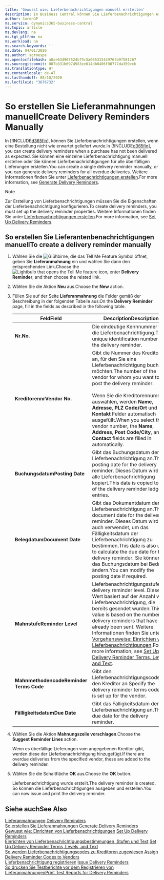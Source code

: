 ```yaml
---
title: 'Gewusst wie: Lieferbenachrichtigungen manuell erstellen'
description: In Business Central können Sie Lieferbenachrichtigungen erstellen, wenn eine Bestellung nicht wie erwartet geliefert wurde.
author: SorenGP
ms.service: dynamics365-business-central
ms.topic: article
ms.devlang: na
ms.tgt_pltfrm: na
ms.workload: na
ms.search.keywords: ''
ms.date: 04/01/2020
ms.author: sgroespe
ms.openlocfilehash: a8ae63d967524b79c5a065315449763b9f581267
ms.sourcegitcommit: 007b331b6974983ee614db0406f00777da359ecb
ms.translationtype: HT
ms.contentlocale: de-AT
ms.lasthandoff: 08/10/2020
ms.locfileid: "3676732"
---
```

# <a name="create-delivery-reminders-manually"></a><span data-ttu-id="0de36-103">So erstellen Sie Lieferanmahnungen manuell</span><span class="sxs-lookup"><span data-stu-id="0de36-103">Create Delivery Reminders Manually</span></span>
<span data-ttu-id="0de36-104">In [!INCLUDE[d365fin](../../includes/d365fin_md.md)], können Sie Lieferbenachrichtigungen erstellen, wenn eine Bestellung nicht wie erwartet geliefert wurde.</span><span class="sxs-lookup"><span data-stu-id="0de36-104">In [!INCLUDE[d365fin](../../includes/d365fin_md.md)], you can create delivery reminders when a purchase has not been delivered as expected.</span></span> <span data-ttu-id="0de36-105">Sie können eine einzelne Lieferbenachrichtigung manuell erstellen oder Sie können Lieferbenachrichtigungen für alle überfälligen Lieferungen erstellen.</span><span class="sxs-lookup"><span data-stu-id="0de36-105">You can create a single delivery reminder manually, or you can generate delivery reminders for all overdue deliveries.</span></span> <span data-ttu-id="0de36-106">Weitere Informationen finden Sie unter [Lieferbenachrichtigungen erstellen](how-to-generate-delivery-reminders.md).</span><span class="sxs-lookup"><span data-stu-id="0de36-106">For more information, see [Generate Delivery Reminders](how-to-generate-delivery-reminders.md).</span></span>

> [!NOTE]
> <span data-ttu-id="0de36-107">Zur Erstellung von Lieferbenachrichtigungen müssen Sie die Eigenschaften der Lieferbenachrichtigung konfigurieren.</span><span class="sxs-lookup"><span data-stu-id="0de36-107">To create delivery reminders, you must set up the delivery reminder properties.</span></span> <span data-ttu-id="0de36-108">Weitere Informationen finden Sie unter [Lieferbenachrichtigungen erstellen](how-to-set-up-delivery-reminders.md).</span><span class="sxs-lookup"><span data-stu-id="0de36-108">For more information, see [Set Up Delivery Reminders](how-to-set-up-delivery-reminders.md).</span></span>

## <a name="to-create-a-delivery-reminder-manually"></a><span data-ttu-id="0de36-109">So erstellen Sie Lieferantenbenachrichtigungen manuell</span><span class="sxs-lookup"><span data-stu-id="0de36-109">To create a delivery reminder manually</span></span>  

1.  <span data-ttu-id="0de36-110">Wählen Sie die ![Glühbirne, die das Tell Me Feature](../../media/ui-search/search_small.png "Tell me-Funktion") Symbol öffnet, geben Sie **Lieferanmahnung** ein und wählen Sie dann den entsprechenden Link.</span><span class="sxs-lookup"><span data-stu-id="0de36-110">Choose the ![Lightbulb that opens the Tell Me feature](../../media/ui-search/search_small.png "Tell me what you want to do") icon, enter **Delivery Reminder**, and then choose the related link.</span></span>  
2.  <span data-ttu-id="0de36-111">Wählen Sie die Aktion **Neu** aus.</span><span class="sxs-lookup"><span data-stu-id="0de36-111">Choose the **New** action.</span></span>  
3.  <span data-ttu-id="0de36-112">Füllen Sie auf der Seite **Lieferanmahnung** die Felder gemäß der Beschreibung in der folgenden Tabelle aus.</span><span class="sxs-lookup"><span data-stu-id="0de36-112">On the **Delivery Reminder** page, fill in the fields as described in the following table.</span></span>  

    |<span data-ttu-id="0de36-113">Feld</span><span class="sxs-lookup"><span data-stu-id="0de36-113">Field</span></span>|<span data-ttu-id="0de36-114">Description</span><span class="sxs-lookup"><span data-stu-id="0de36-114">Description</span></span>|  
    |---------------------------------|---------------------------------------|  
    |<span data-ttu-id="0de36-115">**Nr.**</span><span class="sxs-lookup"><span data-stu-id="0de36-115">**No.**</span></span>|<span data-ttu-id="0de36-116">Die eindeutige Kennnummer für die Lieferbenachrichtigung.</span><span class="sxs-lookup"><span data-stu-id="0de36-116">The unique identification number for the delivery reminder.</span></span>|  
    |<span data-ttu-id="0de36-117">**Kreditorennr**</span><span class="sxs-lookup"><span data-stu-id="0de36-117">**Vendor No.**</span></span>|<span data-ttu-id="0de36-118">Gibt die Nummer des Kreditors an, für den Sie eine Lieferbenachrichtigung buchen möchten.</span><span class="sxs-lookup"><span data-stu-id="0de36-118">The number of the vendor for whom you want to post the delivery reminder.</span></span><br /><br /> <span data-ttu-id="0de36-119">Wenn Sie die Kreditorennummer auswählen, werden **Name**, **Adresse**, **PLZ Code/Ort** und **Kontakt** Felder automatisch ausgefüllt.</span><span class="sxs-lookup"><span data-stu-id="0de36-119">When you select the vendor number, the **Name**, **Address**, **Post Code/City**, and **Contact** fields are filled in automatically.</span></span>|  
    |<span data-ttu-id="0de36-120">**Buchungsdatum**</span><span class="sxs-lookup"><span data-stu-id="0de36-120">**Posting Date**</span></span>|<span data-ttu-id="0de36-121">Gibt das Buchungsdatum der Lieferbenachrichtigung an.</span><span class="sxs-lookup"><span data-stu-id="0de36-121">The posting date for the delivery reminder.</span></span> <span data-ttu-id="0de36-122">Dieses Datum wird in alle Lieferbenachrichtigung kopiert.</span><span class="sxs-lookup"><span data-stu-id="0de36-122">This date is copied to all of the delivery reminder ledger entries.</span></span>|  
    |<span data-ttu-id="0de36-123">**Belegdatum**</span><span class="sxs-lookup"><span data-stu-id="0de36-123">**Document Date**</span></span>|<span data-ttu-id="0de36-124">Gibt das Dokumentdatum der Lieferbenachrichtigung an.</span><span class="sxs-lookup"><span data-stu-id="0de36-124">The document date for the delivery reminder.</span></span> <span data-ttu-id="0de36-125">Dieses Datum wird auch verwendet, um das Fälligkeitsdatum der Lieferbenachrichtigung zu bestimmen.</span><span class="sxs-lookup"><span data-stu-id="0de36-125">This date is also used to calculate the due date for the delivery reminder.</span></span> <span data-ttu-id="0de36-126">Sie können das Buchungsdatum bei Bedarf ändern.</span><span class="sxs-lookup"><span data-stu-id="0de36-126">You can modify the posting date if required.</span></span>|  
    |<span data-ttu-id="0de36-127">**Mahnstufe**</span><span class="sxs-lookup"><span data-stu-id="0de36-127">**Reminder Level**</span></span>|<span data-ttu-id="0de36-128">Lieferbenachrichtigungsstufe.</span><span class="sxs-lookup"><span data-stu-id="0de36-128">The delivery reminder level.</span></span> <span data-ttu-id="0de36-129">Dieser Wert basiert auf der Anzahl von Lieferbenachrichtigung, die bereits gesendet wurden.</span><span class="sxs-lookup"><span data-stu-id="0de36-129">This value is based on the number of delivery reminders that have already been sent.</span></span> <span data-ttu-id="0de36-130">Weitere Informationen finden Sie unter [Vorgehensweise: Einrichten von Lieferbenachrichtigungen](how-to-set-up-delivery-reminder-terms-levels-and-text.md).</span><span class="sxs-lookup"><span data-stu-id="0de36-130">For more information, see [Set Up Delivery Reminder Terms, Levels, and Text](how-to-set-up-delivery-reminder-terms-levels-and-text.md).</span></span>|  
    |<span data-ttu-id="0de36-131">**Mahnmethodencode**</span><span class="sxs-lookup"><span data-stu-id="0de36-131">**Reminder Terms Code**</span></span>|<span data-ttu-id="0de36-132">Gibt den Lieferbenachrichtigungscode für den Kreditor an.</span><span class="sxs-lookup"><span data-stu-id="0de36-132">Specify the delivery reminder terms code that is set up for the vendor.</span></span>|  
    |<span data-ttu-id="0de36-133">**Fälligkeitsdatum**</span><span class="sxs-lookup"><span data-stu-id="0de36-133">**Due Date**</span></span>|<span data-ttu-id="0de36-134">Gibt das Fälligkeitsdatum der Lieferbenachrichtigung an.</span><span class="sxs-lookup"><span data-stu-id="0de36-134">The due date for the delivery reminder.</span></span>|  

4.  <span data-ttu-id="0de36-135">Wählen Sie die Aktion **Mahnungszeile vorschlagen**.</span><span class="sxs-lookup"><span data-stu-id="0de36-135">Choose the **Suggest Reminder Lines** action.</span></span>  

    <span data-ttu-id="0de36-136">Wenn es überfällige Lieferungen vom angegebenen Kreditor gibt, werden diese der Lieferbenachrichtigung hinzugefügt.</span><span class="sxs-lookup"><span data-stu-id="0de36-136">If there are overdue deliveries from the specified vendor, these are added to the delivery reminder.</span></span>  

5.  <span data-ttu-id="0de36-137">Wählen Sie die Schaltfläche **OK** aus.</span><span class="sxs-lookup"><span data-stu-id="0de36-137">Choose the **OK** button.</span></span>  

    <span data-ttu-id="0de36-138">Lieferbenachrichtigung wurde erstellt.</span><span class="sxs-lookup"><span data-stu-id="0de36-138">The delivery reminder is created.</span></span> <span data-ttu-id="0de36-139">So können die Lieferbenachrichtigungen ausgeben und erstellen.</span><span class="sxs-lookup"><span data-stu-id="0de36-139">You can now issue and print the delivery reminder.</span></span>  

## <a name="see-also"></a><span data-ttu-id="0de36-140">Siehe auch</span><span class="sxs-lookup"><span data-stu-id="0de36-140">See Also</span></span>  
 <span data-ttu-id="0de36-141">[Lieferanmahnungen](delivery-reminders.md) </span><span class="sxs-lookup"><span data-stu-id="0de36-141">[Delivery Reminders](delivery-reminders.md) </span></span>  
 <span data-ttu-id="0de36-142">[So erstellen Sie Lieferanmahnungen](how-to-generate-delivery-reminders.md) </span><span class="sxs-lookup"><span data-stu-id="0de36-142">[Generate Delivery Reminders](how-to-generate-delivery-reminders.md) </span></span>  
 <span data-ttu-id="0de36-143">[Gewusst wie: Einrichten von Lieferbenachrichtigungen](how-to-set-up-delivery-reminders.md) </span><span class="sxs-lookup"><span data-stu-id="0de36-143">[Set Up Delivery Reminders](how-to-set-up-delivery-reminders.md) </span></span>  
 <span data-ttu-id="0de36-144">[Einrichten von Lieferbenachrichtigungsbestimmungen, Stufen und Text](how-to-set-up-delivery-reminder-terms-levels-and-text.md) </span><span class="sxs-lookup"><span data-stu-id="0de36-144">[Set Up Delivery Reminder Terms, Levels, and Text](how-to-set-up-delivery-reminder-terms-levels-and-text.md) </span></span>  
 <span data-ttu-id="0de36-145">[So werden Lieferbenachrichtigungscodes zu Kreditoren zugewiesen](how-to-assign-delivery-reminder-codes-to-vendors.md) </span><span class="sxs-lookup"><span data-stu-id="0de36-145">[Assign Delivery Reminder Codes to Vendors](how-to-assign-delivery-reminder-codes-to-vendors.md) </span></span>  
 <span data-ttu-id="0de36-146">[Lieferbenachrichtigung registrieren](how-to-issue-delivery-reminders.md) </span><span class="sxs-lookup"><span data-stu-id="0de36-146">[Issue Delivery Reminders](how-to-issue-delivery-reminders.md) </span></span>  
 [<span data-ttu-id="0de36-147">So drucken Sie Testberichte vor dem Registrieren von Lieferanmahnungen</span><span class="sxs-lookup"><span data-stu-id="0de36-147">Print Test Reports for Delivery Reminders</span></span>](how-to-print-test-reports-for-delivery-reminders.md)
